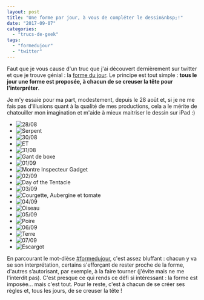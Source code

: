 ```yaml
---
layout: post
title: "Une forme par jour, à vous de compléter le dessin&nbsp;!"
date: "2017-09-07"
categories: 
  - "trucs-de-geek"
tags: 
  - "formedujour"
  - "twitter"
---
```


Faut que je vous cause d'un truc que j'ai découvert dernièrement sur twitter et que je trouve génial : la [forme du jour](https://twitter.com/forme_du_jour?lang=fr). Le principe est tout simple : **tous le jour une forme est proposée, à chacun de se creuser la tête pour l'interpréter**.

Je m'y essaie pour ma part, modestement, depuis le 28 août et, si je ne me fais pas d'illusions quant à la qualité de mes productions, cela a le mérite de chatouiller mon imagination et m'aide à mieux maitriser le dessin sur iPad :)

<div id="formes" class="splide">
<div class="splide__track">
<ul class="splide__list">
<li class="splide__slide"><img src="/images/2d9bae60-2157-4056-993e-75a14ffc6073.jpg" alt="28/08"></li>
<li class="splide__slide"><img src="/images/img_1470.png" alt="Serpent"></li>
<li class="splide__slide"><img src="/images/876020e1-9c46-494d-a1d6-60e90f80b23e.jpg" alt="30/08"></li>
<li class="splide__slide"><img src="/images/img_1475.png" alt="ET"></li>
<li class="splide__slide"><img src="/images/img_1476.jpg" alt="31/08"></li>
<li class="splide__slide"><img src="/images/img_1477.png" alt="Gant de boxe"></li>
<li class="splide__slide"><img src="/images/6cec5409-a1b7-4d4c-8d76-06edb7db9c38.jpg" alt="01/09"></li>
<li class="splide__slide"><img src="/images/img_1579.png" alt="Montre Inspecteur Gadget"></li>
<li class="splide__slide"><img src="/images/20cd52b6-b062-4298-9a50-6751927413a7.jpg" alt="02/09"></li>
<li class="splide__slide"><img src="/images/img_1581.png" alt="Day of the Tentacle"></li>
<li class="splide__slide"><img src="/images/20d43f6a-33f2-4d40-bf4d-b4a64e9ff268.jpg" alt="03/09"></li>
<li class="splide__slide"><img src="/images/img_1601.png" alt="Courgette, Aubergine et tomate"></li>
<li class="splide__slide"><img src="/images/7dce8dbc-5d84-4da6-89a7-7f1728af7529.jpg" alt="04/09"></li>
<li class="splide__slide"><img src="/images/img_1603.png" alt="Oiseau"></li>
<li class="splide__slide"><img src="/images/fc38846f-ee91-4323-8983-ed59070037e0.jpg" alt="05/09"></li>
<li class="splide__slide"><img src="/images/img_1605.png" alt="Poire"></li>
<li class="splide__slide"><img src="/images/6334aa85-4ca5-4958-8527-f44a31d77241.jpg" alt="06/09"></li>
<li class="splide__slide"><img src="/images/img_1623.png" alt="Terre"></li>
<li class="splide__slide"><img src="/images/b182ef11-9201-4c63-b055-fa0d62ea0b9f.jpg" alt="07/09"></li>
<li class="splide__slide"><img src="/images/img_1626.png" alt="Escargot"></li>
</ul>
</div>
</div>

En parcourant le mot-dièse [#formedujour](https://twitter.com/search?q=%23formedujour&src=typd&lang=fr), c'est assez bluffant : chacun y va se son interprétation, certains s'efforçant de rester proche de la forme, d'autres s’autorisant, par exemple, à la faire tourner (j'évite mais ne me l'interdit pas). C'est presque ce qui rends ce défi si intéressant : la forme est imposée... mais c'est tout. Pour le reste, c'est à chacun de se créer ses règles et, tous les jours, de se creuser la tête !
